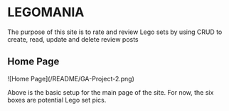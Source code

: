<h1>LEGOMANIA</h1>
<p>The purpose of this site is to rate and review Lego sets by using CRUD to create, read, update and delete review posts</p>

<h2>Home Page</h2>
![Home Page](/README/GA-Project-2.png)

Above is the basic setup for the main page of the site. For now, the six boxes are potential Lego set pics. 